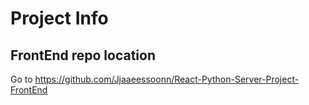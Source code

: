 # Project Info

## FrontEnd repo location

Go to https://github.com/Jjaaeessoonn/React-Python-Server-Project-FrontEnd
